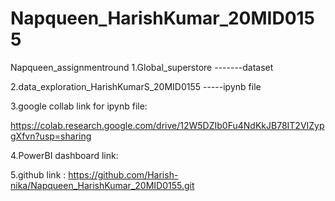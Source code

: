 # Napqueen_HarishKumar_20MID0155
Napqueen_assignmentround
1.Global_superstore -------dataset

2.data_exploration_HarishKumarS_20MID0155  -----ipynb file

3.google collab link for ipynb file:

https://colab.research.google.com/drive/12W5DZIb0Fu4NdKkJB78IT2VIZypgXfvn?usp=sharing

4.PowerBI dashboard link:

5.github link :
https://github.com/Harish-nika/Napqueen_HarishKumar_20MID0155.git
